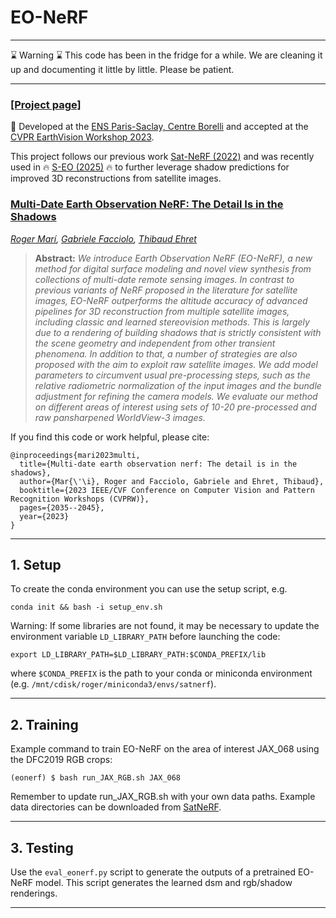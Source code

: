 # EO-NeRF
---
&#x231b; Warning &#x231b; This code has been in the fridge for a while. We are cleaning it up and documenting it little by little. Please be patient.

---
### [[Project page]](https://rogermm14.github.io/eonerf/)

&#128295; Developed at the [ENS Paris-Saclay, Centre Borelli](https://www.centreborelli.fr/) and accepted at the [CVPR EarthVision Workshop 2023](https://www.grss-ieee.org/events/earthvision-2023/).

This project follows our previous work [Sat-NeRF (2022)](https://centreborelli.github.io/satnerf/) and was recently used in &#128293; [S-EO (2025)](https://centreborelli.github.io/shadow-eo/) &#128293; to further leverage shadow predictions for improved 3D reconstructions from satellite images.

### [Multi-Date Earth Observation NeRF: The Detail Is in the Shadows](https://openaccess.thecvf.com/content/CVPR2023W/EarthVision/papers/Mari_Multi-Date_Earth_Observation_NeRF_The_Detail_Is_in_the_Shadows_CVPRW_2023_paper.pdf)
*[Roger Marí](https://scholar.google.com/citations?user=TgpSmIsAAAAJ&hl=en), 
[Gabriele Facciolo](http://dev.ipol.im/~facciolo/),
[Thibaud Ehret](https://tehret.github.io/)*

> **Abstract:** *We introduce Earth Observation NeRF (EO-NeRF), a new method for digital surface modeling and novel view synthesis from collections of multi-date remote sensing images. In contrast to previous variants of NeRF proposed in the literature for satellite images, EO-NeRF outperforms the altitude accuracy of advanced pipelines for 3D reconstruction from multiple satellite images, including classic and learned stereovision methods. This is largely due to a rendering of building shadows that is strictly consistent with the scene geometry and independent from other transient phenomena. In addition to that, a number of strategies are also proposed with the aim to exploit raw satellite images. We add model parameters to circumvent usual pre-processing steps, such as the relative radiometric normalization of the input images and the bundle adjustment for refining the camera models. We evaluate our method on different areas of interest using sets of 10-20 pre-processed and raw pansharpened WorldView-3 images.*

If you find this code or work helpful, please cite:
```
@inproceedings{mari2023multi,
  title={Multi-date earth observation nerf: The detail is in the shadows},
  author={Mar{\'\i}, Roger and Facciolo, Gabriele and Ehret, Thibaud},
  booktitle={2023 IEEE/CVF Conference on Computer Vision and Pattern Recognition Workshops (CVPRW)},
  pages={2035--2045},
  year={2023}
}
```

---


## 1. Setup

To create the conda environment you can use the setup script, e.g.
```
conda init && bash -i setup_env.sh
```

Warning: If some libraries are not found, it may be necessary to update the environment variable `LD_LIBRARY_PATH` before launching the code:
```
export LD_LIBRARY_PATH=$LD_LIBRARY_PATH:$CONDA_PREFIX/lib
```
where `$CONDA_PREFIX` is the path to your conda or miniconda environment (e.g. `/mnt/cdisk/roger/miniconda3/envs/satnerf`).

---

## 2. Training

Example command to train EO-NeRF on the area of interest JAX_068 using the DFC2019 RGB crops:
```shell
(eonerf) $ bash run_JAX_RGB.sh JAX_068
```
Remember to update run_JAX_RGB.sh with your own data paths. Example data directories can be downloaded from [SatNeRF](https://github.com/centreborelli/satnerf/releases/tag/EarthVision2022).

---

## 3. Testing

Use the `eval_eonerf.py` script to generate the outputs of a pretrained EO-NeRF model. This script generates the learned dsm and rgb/shadow renderings. 

---


